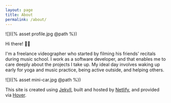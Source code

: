 ```yaml
---
layout: page
title: About
permalink: /about/
---
```


![]({% asset profile.jpg @path %})

Hi there! 👋🏾

I'm a freelance videographer who started by filming his friends' recitals during music school. I work as a software developer, and that enables me to care deeply about the projects I take up. My ideal day involves waking up early for yoga and music practice, being active outside, and helping others.

![]({% asset mini-car.jpg @path %})

This site is created using [Jekyll](http://jekyllrb.com), built and hosted by [Netlify](https://www.netlify.com), and provided via [Hover](https://www.hover.com).